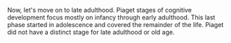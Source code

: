 Now, let's move on to late adulthood. Piaget stages of cognitive development
focus mostly on infancy through early adulthood. This last phase started in
adolescence and covered the remainder of the life. Piaget did not have a
distinct stage for late adulthood or old age.
